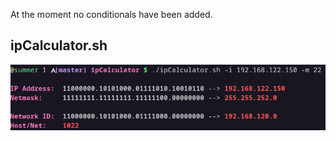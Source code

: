 At the moment no conditionals have been added.

## ipCalculator.sh

![](https://github.com/migue-afk/ipCalcutator_Bash-scripting/blob/master/screenshots/ipCalculator.png)
